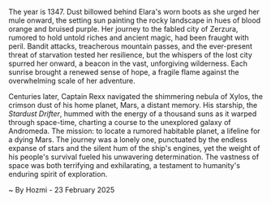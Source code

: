 
The year is 1347.  Dust billowed behind Elara's worn boots as she urged her mule onward, the setting sun painting the rocky landscape in hues of blood orange and bruised purple.  Her journey to the fabled city of Zerzura, rumored to hold untold riches and ancient magic, had been fraught with peril. Bandit attacks, treacherous mountain passes, and the ever-present threat of starvation tested her resilience, but the whispers of the lost city spurred her onward, a beacon in the vast, unforgiving wilderness. Each sunrise brought a renewed sense of hope, a fragile flame against the overwhelming scale of her adventure.

Centuries later, Captain Rexx navigated the shimmering nebula of Xylos, the crimson dust of his home planet, Mars, a distant memory.  His starship, the *Stardust Drifter*, hummed with the energy of a thousand suns as it warped through space-time, charting a course to the unexplored galaxy of Andromeda.  The mission: to locate a rumored habitable planet, a lifeline for a dying Mars.  The journey was a lonely one, punctuated by the endless expanse of stars and the silent hum of the ship's engines, yet the weight of his people's survival fueled his unwavering determination. The vastness of space was both terrifying and exhilarating, a testament to humanity's enduring spirit of exploration.

~ By Hozmi - 23 February 2025
